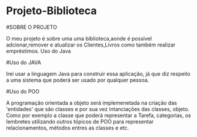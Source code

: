 # Projeto-Biblioteca


#SOBRE O PROJETO


O meu projeto é sobre uma uma biblioteca,aonde é possivel adcionar,remover e atualizar os Clientes,Livros como também realizar empréstimos.
Uso do Java


#Uso do JAVA


Irei usar a linguagem Java para construir essa aplicação, 
já que diz respeito a uma sistema que poderá ser usado por qualquer 
pessoa.



#Uso do POO


A programação orientada a objeto será implemenetada na 
criação das 'entidades' que são classes e por sua vez intanciações das 
classes, objeto. Como por exemplo a classe que poderá representar a 
Tarefa, categorias, os lembretes utilizando outros tópicos de POO para 
representar relacionamentos, métodos entres as classes e etc.
